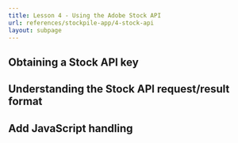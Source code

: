 ```yaml
---
title: Lesson 4 - Using the Adobe Stock API
url: references/stockpile-app/4-stock-api
layout: subpage
---
```


## Obtaining a Stock API key

## Understanding the Stock API request/result format

## Add JavaScript handling

